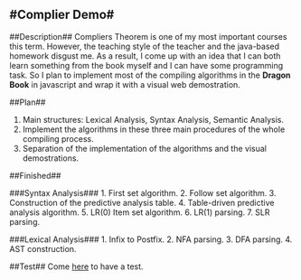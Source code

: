 #Complier Demo#
---------------

##Description##
Compliers Theorem is one of my most important courses this term. However, the teaching style of the teacher and the java-based homework disgust me. As a result, I come up with an idea that I can both learn something from the book myself and I can have some programming task. So I plan to implement most of the compiling algorithms in the **Dragon Book** in javascript and wrap it with a visual web demostration.

##Plan##
1. Main structures: Lexical Analysis, Syntax Analysis, Semantic Analysis.
2. Implement the algorithms in these three main procedures of the whole compiling process.
3. Separation of the implementation of the algorithms and the visual demostrations.

##Finished##

###Syntax Analysis###
    1. First set algorithm.
    2. Follow set algorithm.
    3. Construction of the predictive analysis table.
    4. Table-driven predictive analysis algorithm.
    5. LR(0) Item set algorithm.
    6. LR(1) parsing.
    7. SLR parsing.

###Lexical Analysis###
    1. Infix to Postfix.
    2. NFA parsing.
    3. DFA parsing.
    4. AST construction.

##Test##
Come [here](http://aquietzero.github.com/Compiler_Demo) to have a test.
